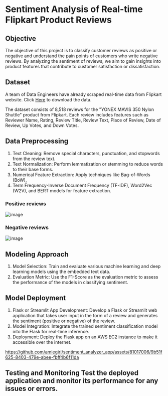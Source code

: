 # Sentiment Analysis of Real-time Flipkart Product Reviews

## Objective
The objective of this project is to classify customer reviews as positive or negative and understand the pain points of customers who write negative reviews.
By analyzing the sentiment of reviews, we aim to gain insights into product features that contribute to customer satisfaction or dissatisfaction.

## Dataset
A team of Data Engineers have already scraped real-time data from Flipkart website.
Click [Here](https://drive.google.com/file/d/1Nh3uBJcMATZT0WVTVokBKc3SDvIpl9Vt/view?usp=sharing) to download the data.

The dataset consists of 8,518 reviews for the "YONEX MAVIS 350 Nylon Shuttle" product from Flipkart.
Each review includes features such as Reviewer Name, Rating, Review Title, Review Text, Place of Review, Date of Review, Up Votes, and Down Votes.

## Data Preprocessing
1. Text Cleaning: Remove special characters, punctuation, and stopwords from the review text.
2. Text Normalization: Perform lemmatization or stemming to reduce words to their base forms.
3. Numerical Feature Extraction: Apply techniques like Bag-of-Words (BoW),
4. Term Frequency-Inverse Document Frequency (TF-IDF), Word2Vec (W2V), and BERT models for feature extraction.

### Positive reviews
![image](https://github.com/amiegirl/sentiment_analyzer_app/assets/81017006/2cc62a0a-91ff-44b9-846b-cca73c25c2a5)<br>

### Negative reviews
![image](https://github.com/amiegirl/sentiment_analyzer_app/assets/81017006/610aca57-9973-42eb-bcbf-a23eeb188aff)<br>

## Modeling Approach
1. Model Selection: Train and evaluate various machine learning and deep learning models using the embedded text data.
2. Evaluation Metric: Use the F1-Score as the evaluation metric to assess the performance of the models in classifying sentiment.


## Model Deployment
1. Flask or Streamlit App Development: Develop a Flask or Streamlit web application that takes user input in the form of a review and generates the sentiment (positive or negative) of the review.
2. Model Integration: Integrate the trained sentiment classification model into the Flask for real-time inference.
3. Deployment: Deploy the Flask app on an AWS EC2 instance to make it accessible over the internet.<br>

https://github.com/amiegirl/sentiment_analyzer_app/assets/81017006/9b51f625-8403-479e-abee-fbff4b6f11da

## Testing and Monitoring Test the deployed application and monitor its performance for any issues or errors.
